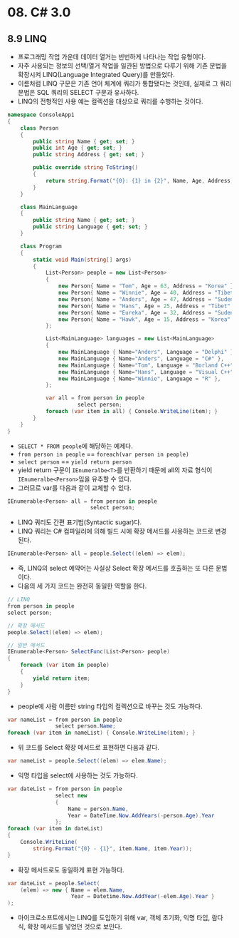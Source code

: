# 08. C# 3.0

## 8.9 LINQ

* 프로그래밍 작업 가운데 데이터 열거는 빈번하게 나타나는 작업 유형이다.
* 자주 사용되는 정보의 선택/열거 작업을 일관된 방법으로 다루기 위해 기존 문법을 확장시켜 LINQ(Language Integrated Query)를 만들었다.
* 이름처럼 LINQ 구문은 기존 언어 체계에 쿼리가 통합됐다는 것인데, 실제로 그 쿼리 문법은 SQL 쿼리의 SELECT 구문과 유사하다.
* LINQ의 전형적인 사용 예는 컬렉션을 대상으로 쿼리를 수행하는 것이다.

```cs
namespace ConsoleApp1
{
    class Person
    {
        public string Name { get; set; }
        public int Age { get; set; }
        public string Address { get; set; }

        public override string ToString()
        {
            return string.Format("{0}: {1} in {2}", Name, Age, Address);
        }
    }

    class MainLanguage
    {
        public string Name { get; set; }
        public string Language { get; set; }
    }

    class Program
    {
        static void Main(string[] args)
        {
            List<Person> people = new List<Person>
            {
                new Person{ Name = "Tom", Age = 63, Address = "Korea" },
                new Person{ Name = "Winnie", Age = 40, Address = "Tibet" },
                new Person{ Name = "Anders", Age = 47, Address = "Suden" },
                new Person{ Name = "Hans", Age = 25, Address = "Tibet" },
                new Person{ Name = "Eureka", Age = 32, Address = "Suden" },
                new Person{ Name = "Hawk", Age = 15, Address = "Korea" },
            };

            List<MainLanguage> languages = new List<MainLanguage>
            {
                new MainLanguage { Name="Anders", Language = "Delphi" },
                new MainLanguage { Name="Anders", Language = "C#" },
                new MainLanguage { Name="Tom", Language = "Borland C++" },
                new MainLanguage { Name="Hans", Language = "Visual C++" },
                new MainLanguage { Name="Winnie", Language = "R" },
            };

            var all = from person in people
                      select person;
            foreach (var item in all) { Console.WriteLine(item); }
        }
    }
}
```

* `SELECT * FROM people`에 해당하는 예제다.
* `from person in people` == `foreach(var person in people)`
* `select person` == `yield return person`
* yield return 구문이 `IEnumeralbe<T>`를 반환하기 때문에 all의 자료 형식이 `IEnumeralbe<Person>`임을 유추할 수 있다.
* 그러므로 var를 다음과 같이 교체할 수 있다.

```cs
IEnumerable<Person> all = from person in people
                          select person;
```

* LINQ 쿼리도 간편 표기법(Syntactic sugar)다.
* LINQ 쿼리는 C# 컴파일러에 의해 빌드 시에 확장 메서드를 사용하는 코드로 변경된다.

```cs
IEnumerable<Person> all = people.Select((elem) => elem);
```

* 즉, LINQ의 select 예약어는 사실상 Select 확장 메서드를 호출하는 또 다른 문법이다.
* 다음의 세 가지 코드는 완전히 동일한 역할을 한다.

```cs
// LINQ
from person in people
select person;

// 확장 메서드
people.Select((elem) => elem);

// 일반 메서드
IEnumerable<Person> SelectFunc(List<Person> people)
{
    foreach (var item in people)
    {
        yield return item;
    }
}
```

* people에 사람 이름만 string 타입의 컬렉션으로 바꾸는 것도 가능하다.

```cs
var nameList = from person in people
               select person.Name;
foreach (var item in nameList) { Console.WriteLine(item); }
```

* 위 코드를 Select 확장 메서드로 표현하면 다음과 같다.

```cs
var nameList = people.Select((elem) => elem.Name);
```

* 익명 타입을 select에 사용하는 것도 가능하다.

```cs
var dateList = from person in people
               select new
               {
                   Name = person.Name,
                   Year = DateTime.Now.AddYears(-person.Age).Year
               };
foreach (var item in dateList)
{
    Console.WriteLine(
        string.Format("{0} - {1}", item.Name, item.Year));
}
```

* 확장 메서드로도 동일하게 표현 가능하다.

```cs
var dateList = people.Select(
    (elem) => new { Name = elem.Name,
                    Year = Datetime.Now.AddYear(-elem.Age).Year }
);
```

* 마이크로소프트에서는 LINQ를 도입하기 위해 var,  객체 초기화, 익명 타입, 람다 식, 확장 메서드를 넣었던 것으로 보인다.
